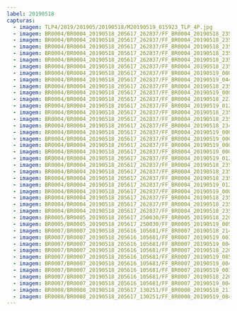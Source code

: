 ```yaml
---
label: 20190518
capturas:
  - imagem: TLP4/2019/201905/20190518/M20190519_015923_TLP_4P.jpg
  - imagem: BR0004/BR0004_20190518_205617_262837/FF_BR0004_20190518_235325_246_0209920.fits_maxpixel.jpg
  - imagem: BR0004/BR0004_20190518_205617_262837/FF_BR0004_20190518_235033_415_0207360.fits_maxpixel.jpg
  - imagem: BR0004/BR0004_20190518_205617_262837/FF_BR0004_20190518_235209_093_0207872.fits_maxpixel.jpg
  - imagem: BR0004/BR0004_20190518_205617_262837/FF_BR0004_20190518_235020_616_0207104.fits_maxpixel.jpg
  - imagem: BR0004/BR0004_20190518_205617_262837/FF_BR0004_20190518_235819_915_0215808.fits_maxpixel.jpg
  - imagem: BR0004/BR0004_20190518_205617_262837/FF_BR0004_20190518_235241_789_0208896.fits_maxpixel.jpg
  - imagem: BR0004/BR0004_20190518_205617_262837/FF_BR0004_20190519_000145_039_0219904.fits_maxpixel.jpg
  - imagem: BR0004/BR0004_20190518_205617_262837/FF_BR0004_20190519_044242_514_0556032.fits_maxpixel.jpg
  - imagem: BR0004/BR0004_20190518_205617_262837/FF_BR0004_20190518_235832_732_0216064.fits_maxpixel.jpg
  - imagem: BR0004/BR0004_20190518_205617_262837/FF_BR0004_20190519_000157_867_0220160.fits_maxpixel.jpg
  - imagem: BR0004/BR0004_20190518_205617_262837/FF_BR0004_20190518_223037_477_0111616.fits_maxpixel.jpg
  - imagem: BR0004/BR0004_20190518_205617_262837/FF_BR0004_20190519_012917_960_0324608.fits_maxpixel.jpg
  - imagem: BR0004/BR0004_20190518_205617_262837/FF_BR0004_20190518_235259_627_0209408.fits_maxpixel.jpg
  - imagem: BR0004/BR0004_20190518_205617_262837/FF_BR0004_20190518_235520_544_0212224.fits_maxpixel.jpg
  - imagem: BR0004/BR0004_20190518_205617_262837/FF_BR0004_20190518_234954_988_0206592.fits_maxpixel.jpg
  - imagem: BR0004/BR0004_20190518_205617_262837/FF_BR0004_20190519_000028_031_0218368.fits_maxpixel.jpg
  - imagem: BR0004/BR0004_20190518_205617_262837/FF_BR0004_20190519_000015_223_0218112.fits_maxpixel.jpg
  - imagem: BR0004/BR0004_20190518_205617_262837/FF_BR0004_20190519_000131_987_0219648.fits_maxpixel.jpg
  - imagem: BR0004/BR0004_20190518_205617_262837/FF_BR0004_20190519_000053_637_0218880.fits_maxpixel.jpg
  - imagem: BR0004/BR0004_20190518_205617_262837/FF_BR0004_20190519_012943_583_0325120.fits_maxpixel.jpg
  - imagem: BR0004/BR0004_20190518_205617_262837/FF_BR0004_20190518_235312_470_0209664.fits_maxpixel.jpg
  - imagem: BR0004/BR0004_20190518_205617_262837/FF_BR0004_20190518_235442_116_0211456.fits_maxpixel.jpg
  - imagem: BR0004/BR0004_20190518_205617_262837/FF_BR0004_20190518_235217_358_0208128.fits_maxpixel.jpg
  - imagem: BR0004/BR0004_20190518_205617_262837/FF_BR0004_20190519_012905_149_0324352.fits_maxpixel.jpg
  - imagem: BR0004/BR0004_20190518_205617_262837/FF_BR0004_20190519_000119_160_0219392.fits_maxpixel.jpg
  - imagem: BR0004/BR0004_20190518_205617_262837/FF_BR0004_20190518_235858_351_0216576.fits_maxpixel.jpg
  - imagem: BR0004/BR0004_20190518_205617_262837/FF_BR0004_20190518_235046_225_0207616.fits_maxpixel.jpg
  - imagem: BR0004/BR0004_20190518_205617_262837/FF_BR0004_20190518_235454_916_0211712.fits_maxpixel.jpg
  - imagem: BR0005/BR0005_20190518_205617_250030/FF_BR0005_20190518_220923_554_0079104.fits_maxpixel.jpg
  - imagem: BR0005/BR0005_20190518_205617_250030/FF_BR0005_20190519_005208_660_0269824.fits_maxpixel.jpg
  - imagem: BR0007/BR0007_20190518_205616_105681/FF_BR0007_20190518_214028_310_0048640.fits_maxpixel.jpg
  - imagem: BR0007/BR0007_20190518_205616_105681/FF_BR0007_20190519_003722_922_0242688.fits_maxpixel.jpg
  - imagem: BR0007/BR0007_20190518_205616_105681/FF_BR0007_20190519_004322_116_0249344.fits_maxpixel.jpg
  - imagem: BR0007/BR0007_20190518_205616_105681/FF_BR0007_20190518_220530_610_0076032.fits_maxpixel.jpg
  - imagem: BR0007/BR0007_20190518_205616_105681/FF_BR0007_20190519_085327_248_0792832.fits_maxpixel.jpg
  - imagem: BR0007/BR0007_20190518_205616_105681/FF_BR0007_20190519_004234_096_0248320.fits_maxpixel.jpg
  - imagem: BR0007/BR0007_20190518_205616_105681/FF_BR0007_20190519_003820_135_0243712.fits_maxpixel.jpg
  - imagem: BR0007/BR0007_20190518_205616_105681/FF_BR0007_20190518_220556_975_0076544.fits_maxpixel.jpg
  - imagem: BR0007/BR0007_20190518_205616_105681/FF_BR0007_20190519_004204_499_0247808.fits_maxpixel.jpg
  - imagem: BR0008/BR0008_20190518_205617_130251/FF_BR0008_20190518_211606_318_0016640.fits_maxpixel.jpg
  - imagem: BR0008/BR0008_20190518_205617_130251/FF_BR0008_20190519_084229_772_0433408.fits_maxpixel.jpg
---
```


